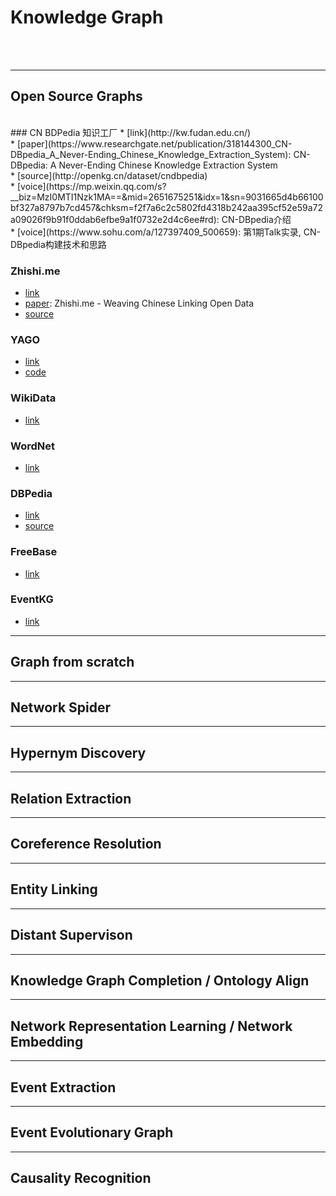 # Knowledge Graph
<br>
<br>

---
## Open Source Graphs
<br>
### CN BDPedia 知识工厂
  * [link](http://kw.fudan.edu.cn/)<br>
  * [paper](https://www.researchgate.net/publication/318144300_CN-DBpedia_A_Never-Ending_Chinese_Knowledge_Extraction_System): CN-DBpedia: A Never-Ending Chinese Knowledge Extraction System<br>
  * [source](http://openkg.cn/dataset/cndbpedia)<br>
  * [voice](https://mp.weixin.qq.com/s?__biz=MzI0MTI1Nzk1MA==&mid=2651675251&idx=1&sn=9031665d4b66100bf327a8797b7cd457&chksm=f2f7a6c2c5802fd4318b242aa395cf52e59a72a09026f9b91f0ddab6efbe9a1f0732e2d4c6ee#rd): CN-DBpedia介绍<br>
  * [voice](https://www.sohu.com/a/127397409_500659): 第1期Talk实录, CN-DBpedia构建技术和思路<br>

### Zhishi.me
  * [link](http://zhishi.me/lookup)<br>
  * [paper](https://www.researchgate.net/publication/221467123_Zhishime_-_Weaving_Chinese_Linking_Open_Data): Zhishi.me - Weaving Chinese Linking Open Data<br>
  * [source](http://openkg.cn/dataset/zhishi-me)<br>

### YAGO
  * [link](https://www.mpi-inf.mpg.de/departments/databases-and-information-systems/research/yago-naga/yago/)<br>
  * [code](https://github.com/yago-naga/yago3)

### WikiData
  * [link](https://www.wikidata.org/wiki/Wikidata:Main_Page)<br>

### WordNet
  * [link](https://wordnet.princeton.edu/download)<br>

### DBPedia
  * [link](https://wiki.dbpedia.org/dbpedia-wiki)<br>
  * [source](https://wiki.dbpedia.org/datasets/dbpedia-version-2016-10)<br>

### FreeBase
  * [link](http://webarchive.loc.gov/all/20100713021232/http://wiki.freebase.com/wiki/Main_Page)<br>

### EventKG
  * [link](http://eventkg.l3s.uni-hannover.de/index.html)<br>

---
## Graph from scratch

---
## Network Spider

---
## Hypernym Discovery

---
## Relation Extraction

---
## Coreference Resolution

---
## Entity Linking

---
## Distant Supervison

---
## Knowledge Graph Completion / Ontology Align

---
## Network Representation Learning / Network Embedding

---
## Event Extraction

---
## Event Evolutionary Graph

---
## Causality Recognition
